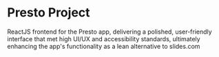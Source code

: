 # Presto Project
ReactJS frontend for the Presto app, delivering a polished, user-friendly interface that met high UI/UX and accessibility standards, ultimately enhancing the app's functionality as a lean alternative to slides.com
